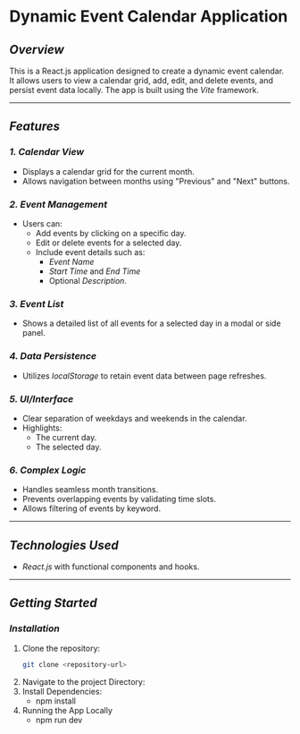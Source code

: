 # Dynamic Event Calendar Application

## *Overview*
This is a React.js application designed to create a dynamic event calendar. It allows users to view a calendar grid, add, edit, and delete events, and persist event data locally. The app is built using the *Vite* framework.

---

## *Features*

### *1. Calendar View*
- Displays a calendar grid for the current month.
- Allows navigation between months using "Previous" and "Next" buttons.

### *2. Event Management*
- Users can:
  - Add events by clicking on a specific day.
  - Edit or delete events for a selected day.
  - Include event details such as:
    - *Event Name*
    - *Start Time* and *End Time*
    - Optional *Description*.

### *3. Event List*
- Shows a detailed list of all events for a selected day in a modal or side panel.

### *4. Data Persistence*
- Utilizes *localStorage* to retain event data between page refreshes.

### *5. UI/Interface*
- Clear separation of weekdays and weekends in the calendar.
- Highlights:
  - The current day.
  - The selected day.

### *6. Complex Logic*
- Handles seamless month transitions.
- Prevents overlapping events by validating time slots.
- Allows filtering of events by keyword.

---

## *Technologies Used*
- *React.js* with functional components and hooks.

---

## *Getting Started*

### *Installation*
1. Clone the repository:
   ```bash
   git clone <repository-url>
2. Navigate to the project Directory:
3. Install Dependencies:
   - npm install
4. Running the App Locally
   - npm run dev
